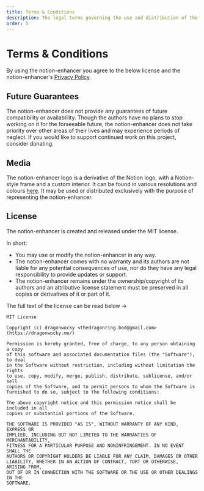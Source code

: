 ```yaml
---
title: Terms & Conditions
description: The legal terms governing the use and distribution of the notion-enhancer.
order: 5
---
```


# Terms & Conditions

By using the notion-enhancer you agree to the below license and
the notion-enhancer's [Privacy Policy](./privacy-policy.md).

## Future Guarantees

The notion-enhancer does not provide any guarantees of future
compatibility or availablility. Though the authors have no plans
to stop working on it for the forseeable future, the notion-enhancer
does not take priority over other areas of their lives and may
experience periods of neglect. If you would like to support
continued work on this project, consider donating.

## Media

The notion-enhancer logo is a derivative of the Notion logo,
with a Notion-style frame and a custom interior.
It can be found in various resolutions and colours
[here](https://github.com/notion-enhancer/media).
It may be used or distributed exclusively with the purpose
of representing the notion-enhancer.

## License

The notion-enhancer is created and released under the MIT license.

In short:

- You may use or modify the notion-enhancer in any way.
- The notion-enhancer comes with no warranty and its authors
  are not liable for any potential consequences of use, nor do
  they have any legal responsibility to provide updates or
  support.
- The notion-enhancer remains under the ownership/copyright of
  its authors and an attributive license statement must be
  preserved in all copies or derivatives of it or part of it.

The full text of the license can be read below →

```
MIT License

Copyright (c) dragonwocky <thedragonring.bod@gmail.com> (https://dragonwocky.me/)

Permission is hereby granted, free of charge, to any person obtaining a copy
of this software and associated documentation files (the "Software"), to deal
in the Software without restriction, including without limitation the rights
to use, copy, modify, merge, publish, distribute, sublicense, and/or sell
copies of the Software, and to permit persons to whom the Software is
furnished to do so, subject to the following conditions:

The above copyright notice and this permission notice shall be included in all
copies or substantial portions of the Software.

THE SOFTWARE IS PROVIDED "AS IS", WITHOUT WARRANTY OF ANY KIND, EXPRESS OR
IMPLIED, INCLUDING BUT NOT LIMITED TO THE WARRANTIES OF MERCHANTABILITY,
FITNESS FOR A PARTICULAR PURPOSE AND NONINFRINGEMENT. IN NO EVENT SHALL THE
AUTHORS OR COPYRIGHT HOLDERS BE LIABLE FOR ANY CLAIM, DAMAGES OR OTHER
LIABILITY, WHETHER IN AN ACTION OF CONTRACT, TORT OR OTHERWISE, ARISING FROM,
OUT OF OR IN CONNECTION WITH THE SOFTWARE OR THE USE OR OTHER DEALINGS IN THE
SOFTWARE.
```
